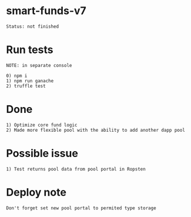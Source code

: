 # smart-funds-v7

```
Status: not finished
```

# Run tests

```
NOTE: in separate console

0) npm i
1) npm run ganache  
2) truffle test
```

# Done

```
1) Optimize core fund logic
2) Made more flexible pool with the ability to add another dapp pool
```

# Possible issue

```
1) Test returns pool data from pool portal in Ropsten 
```


# Deploy note

```
Don't forget set new pool portal to permited type storage
```
